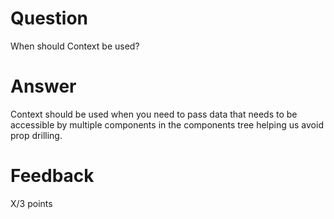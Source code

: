 # Question

When should Context be used? 

# Answer
Context should be used when you need to pass data that needs to be accessible by multiple components in the components tree helping us avoid prop drilling.



# Feedback

X/3 points